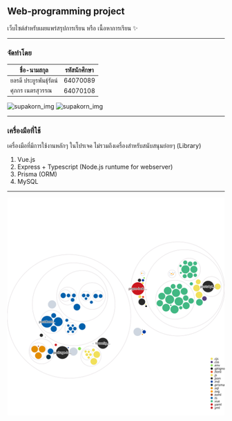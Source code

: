 ## Web-programming project
เว็บไซต์สำหรับเผยแพร่สรุปการเรียน หรือ เนื้อหาการเรียน ✨

---

### จัดทำโดย

| ชื่อ-นามสกุล | รหัสนักศึกษา |
| ----------- | ----------- |
| ยลรดี ประยูรพันธุ์รัตน์ | 64070089 |
| ศุภกร เนตรสุวรรณ | 64070108 |

![supakorn_img](https://sv1.picz.in.th/images/2023/05/16/FNvxXE.webp)
![supakorn_img](https://sv1.picz.in.th/images/2023/05/16/FNGI79.png)

---

### เครื่องมือที่ใช้
เครื่องมือที่มีการใช้งานหลักๆ ในโปรเจค ไม่รวมถึงเครื่องสำหรับสนับสนุนย่อยๆ (Library)
1. Vue.js
2. Express + Typescript (Node.js runtume for webserver)
3. Prisma (ORM)
4. MySQL

---

![Visualization of the codebase](./diagram.svg)
